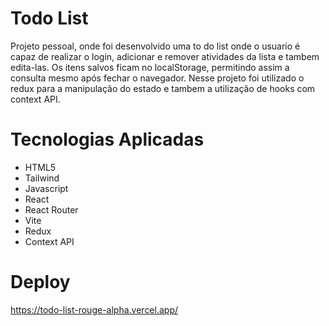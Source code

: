 # Todo List
Projeto pessoal, onde foi desenvolvido uma to do list onde o usuario é capaz de realizar o login, adicionar e remover atividades da lista e tambem edita-las. 
Os itens salvos ficam no localStorage, permitindo assim a consulta mesmo após fechar o navegador.
Nesse projeto foi utilizado o redux para a manipulação do estado e tambem a utilização de hooks com context API.


# Tecnologias Aplicadas

- HTML5
- Tailwind
- Javascript
- React
- React Router
- Vite
- Redux
- Context API

# Deploy
https://todo-list-rouge-alpha.vercel.app/
